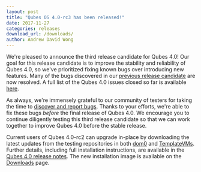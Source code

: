 ```yaml
---
layout: post
title: "Qubes OS 4.0-rc3 has been released!"
date: 2017-11-27
categories: releases
download_url: /downloads/
author: Andrew David Wong
---
```


We're pleased to announce the third release candidate for Qubes 4.0! Our
goal for this release candidate is to improve the stability and
reliability of Qubes 4.0, so we've prioritized fixing known bugs over
introducing new features.  Many of the bugs discovered in our [previous
release candidate][rc2-announcement] are now resolved. A full list of
the Qubes 4.0 issues closed so far is available [here][closed-issues].

As always, we're immensely grateful to our community of testers for
taking the time to [discover and report bugs]. Thanks to your efforts,
we're able to fix these bugs *before* the final release of Qubes 4.0. We
encourage you to continue diligently testing this third release
candidate so that we can work together to improve Qubes 4.0 before the
stable release.

Current users of Qubes 4.0-rc2 can upgrade in-place by downloading the
latest updates from the testing repositories in both
[dom0][dom0-testing] and [TemplateVMs][domU-testing].  Further details,
including full installation instructions, are available in the [Qubes
4.0 release notes][release-notes]. The new installation image is
available on the [Downloads] page.


[rc2-announcement]: /news/2017/10/23/qubes-40-rc2/
[closed-issues]: https://github.com/QubesOS/qubes-issues/issues?q=is%3Aissue+milestone%3A%22Release+4.0%22+is%3Aclosed
[discover and report bugs]: /doc/reporting-bugs/
[dom0-testing]: /doc/software-update-dom0/#testing-repositories
[domU-testing]: /doc/software-update-domu/#testing-repositories
[release-notes]: /doc/releases/4.0/release-notes/
[Downloads]: /downloads/
